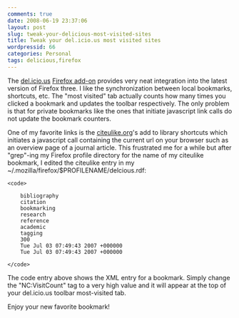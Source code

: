 ```yaml
---
comments: true
date: 2008-06-19 23:37:06
layout: post
slug: tweak-your-delicious-most-visited-sites
title: Tweak your del.icio.us most visited sites
wordpressid: 66
categories: Personal
tags: delicious,firefox
---
```


The [del.icio.us](http://del.icio.us) [Firefox add-on](https://addons.mozilla.org/en-US/firefox/addon/3615) provides very neat integration into the latest version of Firefox three. I like the synchronization between local bookmarks, shortcuts, etc. The "most visited" tab actually counts how many times you clicked a bookmark and updates the toolbar respectively. The only problem is that for private bookmarks like the ones that initiate javascript link calls do not update the bookmark counters.

One of my favorite links is the [citeulike.org](http://www.citeulike.org)'s add to library shortcuts which initiates a javascript call containing the current url on your browser such as  an overview page of a journal article. This frustrated me for a while but after "grep"-ing my Firefox profile directory for the name of my citeulike bookmark, I edited the citeulike entry in my ~/.mozilla/firefox/$PROFILENAME/delcious.rdf:


    
    <code>
    
        bibliography
        citation
        bookmarking
        research
        reference
        academic
        tagging
        300
        Tue Jul 03 07:49:43 2007 +000000
        Tue Jul 03 07:49:43 2007 +000000
    
    </code>



The code entry above shows the XML entry for a bookmark. Simply change the "NC:VisitCount" tag to a very high value and it will appear at the top of your del.icio.us toolbar most-visited tab.

Enjoy your new favorite bookmark!
